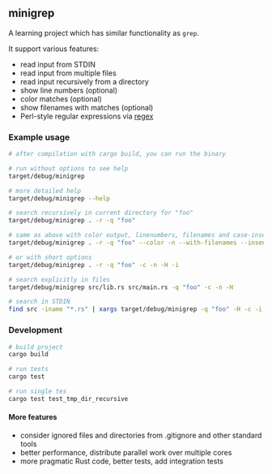## minigrep

A learning project which has similar functionality as `grep`.

It support various features:

* read input from STDIN
* read input from multiple files
* read input recursively from a directory
* show line numbers (optional)
* color matches (optional)
* show filenames with matches (optional)
* Perl-style regular expressions via [regex](https://docs.rs/regex/latest/regex/)


### Example usage

``` bash
# after compilation with cargo build, you can run the binary

# run without options to see help
target/debug/minigrep

# more detailed help
target/debug/minigrep --help

# search recursively in current directory for "foo"
target/debug/minigrep . -r -q "foo"

# same as above with color output, linenumbers, filenames and case-insensitive
target/debug/minigrep . -r -q "foo" --color -n --with-filenames --insensitive

# or with short options
target/debug/minigrep . -r -q "foo" -c -n -H -i

# search explicitly in files
target/debug/minigrep src/lib.rs src/main.rs -q "foo" -c -n -H

# search in STDIN
find src -iname "*.rs" | xargs target/debug/minigrep -q "foo" -H -c -i
```


### Development

``` bash
# build project
cargo build

# run tests
cargo test

# run single tes
cargo test test_tmp_dir_recursive
```

#### More features

* consider ignored files and directories from .gitignore and other standard tools
* better performance, distribute parallel work over multiple cores
* more pragmatic Rust code, better tests, add integration tests
